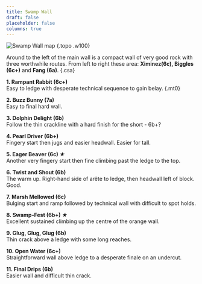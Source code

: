 ```yaml
---
title: Swamp Wall
draft: false
placeholder: false
columns: true
---
```



![Swamp Wall map](/img/peak/matlock/helicopter-swamp-map.gif)
{.topo .w100}

Around to the left of the main wall is a compact wall of very good rock with three worthwhile routes. From left to right these area: **Ximinez(6c), Biggles (6c+)** and **Fang (6a)**.
{.csa}

**1. Rampant Rabbit (6c+)**  
Easy to ledge with desperate technical sequence to gain belay.
{.mt0}

**2. Buzz Bunny (7a)**  
Easy to final hard wall.

**3. Dolphin Delight (6b)**  
Follow the thin crackline with a hard finish for the short - 6b+?

**4. Pearl Driver (6b+)**  
Fingery start then jugs and easier headwall. Easier for tall.

**5. Eager Beaver (6c) *★***  
Another very fingery start then fine climbing past the ledge to the top.

**6. Twist and Shout (6b)**  
The warm up. Right-hand side of arête to ledge, then headwall left of block. Good.

**7. Marsh Mellowed (6c)**  
Bulging start and ramp followed by technical wall with difficult to spot holds.

**8. Swamp-Fest (6b+) *★***  
Excellent sustained climbing up the centre of the orange wall.

**9. Glug, Glug, Glug (6b)**  
Thin crack above a ledge with some long reaches.

**10. Open Water (6c+)**  
Straightforward wall above ledge to a desperate finale on an undercut.

**11. Final Drips (6b)**  
Easier wall and difficult thin crack.